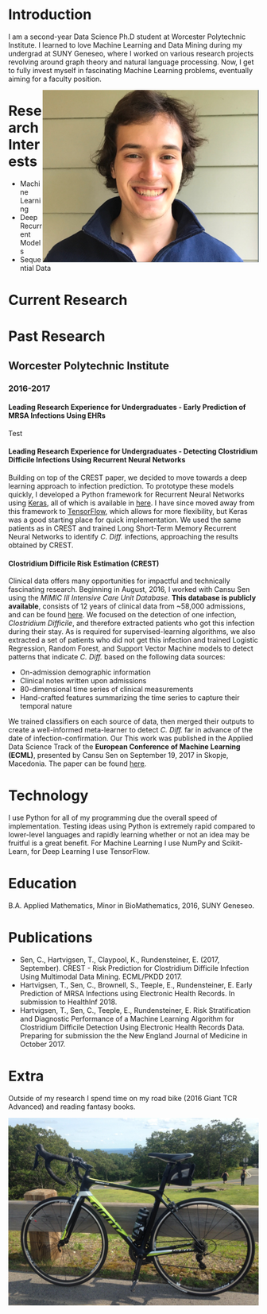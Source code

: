 # Introduction

I am a second-year Data Science Ph.D student at Worcester Polytechnic Institute. I learned to love Machine Learning and Data Mining during my undergrad at SUNY Geneseo, where I worked on various research projects revolving around graph theory and natural language processing. Now, I get to fully invest myself in fascinating Machine Learning problems, eventually aiming for a faculty position. 

<img style="float: right;" src="/profile.png">

# Research Interests

- Machine Learning
- Deep Recurrent Models
- Sequential Data

# Current Research

# Past Research
## Worcester Polytechnic Institute
### 2016-2017

#### Leading Research Experience for Undergraduates - Early Prediction of MRSA Infections Using EHRs

Test

#### Leading Research Experience for Undergraduates - Detecting Clostridium Difficile Infections Using Recurrent Neural Networks

Building on top of the CREST paper, we decided to move towards a deep learning approach to infection prediction. To prototype these models quickly, I developed a Python framework for Recurrent Neural Networks using [Keras](https://keras.io/), all of which is available in [here](https://github.com/Thartvigsen/Keras-LSTM-Experimental-Framework). I have since moved away from this framework to [TensorFlow](https://www.tensorflow.org/), which allows for more flexibility, but Keras was a good starting place for quick implementation. We used the same patients as in CREST and trained Long Short-Term Memory Recurrent Neural Networks to identify *C. Diff.* infections, approaching the results obtained by CREST.

#### Clostridium Difficile Risk Estimation (CREST)
Clinical data offers many opportunities for impactful and technically fascinating research. Beginning in August, 2016, I worked with Cansu Sen using the *MIMIC III Intensive Care Unit Database*. **This database is publicly available**, consists of 12 years of clinical data from ~58,000 admissions, and can be found [here](https://mimic.physionet.org/). We focused on the detection of one infection, *Clostridium Difficile*, and therefore extracted patients who got this infection during their stay. As is required for supervised-learning algorithms, we also extracted a set of patients who did not get this infection and trained Logistic Regression, Random Forest, and Support Vector Machine models to detect patterns that indicate *C. Diff.* based on the following data sources:

- On-admission demographic information
- Clinical notes written upon admissions
- 80-dimensional time series of clinical measurements
- Hand-crafted features summarizing the time series to capture their temporal nature

We trained classifiers on each source of data, then merged their outputs to create a well-informed meta-learner to detect *C. Diff.* far in advance of the date of infection-confirmation. Our 
This work was published in the Applied Data Science Track of the **European Conference of Machine Learning (ECML)**, presented by Cansu Sen on September 19, 2017 in Skopje, Macedonia. The paper can be found [here](http://ecmlpkdd2017.ijs.si/papers/paperID487.pdf).

# Technology

I use Python for all of my programming due the overall speed of implementation. Testing ideas using Python is extremely rapid compared to lower-level languages and rapidly learning whether or not an idea may be fruitful is a great benefit. For Machine Learning I use NumPy and Scikit-Learn, for Deep Learning I use TensorFlow.

# Education

B.A. Applied Mathematics, Minor in BioMathematics, 2016, SUNY Geneseo.

# Publications

- Sen, C., Hartvigsen, T., Claypool, K., Rundensteiner, E. (2017, September). CREST - Risk Prediction for Clostridium Difficile Infection Using Multimodal Data Mining. ECML/PKDD 2017.
- Hartvigsen, T., Sen, C., Brownell, S., Teeple, E., Rundensteiner, E. Early Prediction of MRSA Infections using Electronic Health Records. In submission to HealthInf 2018.
- Hartvigsen, T., Sen, C., Teeple, E., Rundensteiner, E. Risk Stratification and Diagnostic Performance of a Machine Learning Algorithm for Clostridium Difficile Detection Using Electronic Health Records Data. Preparing for submission the the New England Journal of Medicine in October 2017.

# Extra
Outside of my research I spend time on my road bike (2016 Giant TCR Advanced) and reading fantasy books.

![Image of My Bike](/bike.jpg)
